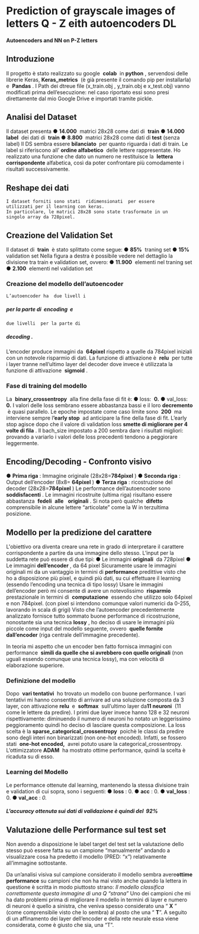 # Prediction of grayscale images of letters Q - Z eith autoencoders DL

#### Autoencoders and NN on P-Z letters

## Introduzione

Il progetto è stato realizzato su google ​ **colab** ​ in ​ **python** ​, servendosi delle librerie Keras,
**Keras_metrics** ​ (è già presente il comando pip per installarla) e ​ **Pandas** ​.
I Path dei dtreue file (x_train.obj , y_train.obj e x_test.obj) vanno modificati prima
dell’esecuzione: nel caso riportato essi sono presi direttamente dal mio Google Drive e
importati tramite pickle.

## Analisi del Dataset

Il dataset presenta
● **14.000** ​ matrici 28x28 come dati di ​ **train**
● **14.000** ​ ​ **label** ​ dei dati di ​ **train**
● **8.800** ​ matrici 28x28 come dati di ​ **test** ​(senza label)
Il DS sembra essere ​ **bilanciato** ​ per quanto riguarda i dati di train.
Le label si riferiscono all’​ **ordine
alfabetico** ​ delle lettere
rappresentate. Ho realizzato una
funzione che dato un numero ne
restituisce la ​ **lettera
corrispondente** ​alfabetica, così da
poter confrontare più comodamente
i risultati successivamente.

## Reshape dei dati

```
I dataset forniti sono stati ​ ridimensionati ​ per essere
utilizzati per il learning con keras.
In particolare, le matrici 28x28 sono state trasformate in un
singolo array da 728pixel.
```

## Creazione del Validation Set

Il dataset di ​ **train** ​ è stato splittato come segue:
● **85%** ​ traning set
● **15%** ​ validation set
Nella figura a destra è possibile vedere nel dettaglio la
divisione tra train e validation set, ovvero:
● **11.900** ​ elementi nel traning set
● **2.100** ​ elementi nel validation set

### Creazione del modello dell’autoencoder

```
L’autoencoder ha ​ due livell ​i
```
##### per la parte di ​ encoding ​ e

```
due livelli ​ per la parte di
```
##### decoding ​.

L’encoder produce
immagini da ​ **64pixel**
rispetto a quelle da 784pixel
iniziali con un notevole risparmio di dati.
La funzione di attivazione è ​ **relu** ​ per tutte i layer tranne nell’ultimo layer del decoder dove
invece è utilizzata la funzione di attivazione ​ **sigmoid** ​.


### Fase di training del modello

La ​ **binary_crossentropy** ​ alla fine della fase di fit è:
● loss: ​ **0.**
● val_loss: ​ **0.**
I valori delle loss sembrano essere abbastanza bassi e il loro ​ **decremento** ​ è quasi parallelo.
Le epoche impostate come caso limite sono ​ **200** ​ ma interviene sempre l​ **’early stop** ​ ad
anticipare la fine della fase di fit. L’early stop agisce dopo che il valore di validation loss
**smette di migliorare per 4 volte di fila** ​.
Il bach_size impostato a 200 sembra dare i risultati migliori: provando a variarlo i valori delle
loss precedenti tendono a peggiorare leggermente.


## Encoding/Decoding - Confronto visivo

● **Prima riga** ​: Immagine originale (28x28=​ **784pixel** ​)
● **Seconda riga** ​: Output dell’encoder (8x8=​ **64pixel** ​)
● **Terza riga** ​: ricostruzione del decoder (28x28=​ **784pixel** ​)
Le performance dell’autoencoder sono ​ **soddisfacenti** ​. Le immagini ricostruite (ultima riga)
risultano essere abbastanza ​ **fedeli** ​ ​ **alle** ​ ​ **originali** ​.
Si nota però qualche ​ **difetto** ​comprensibile in alcune lettere “articolate” come la W in
terzultima posizione.

## Modello per la predizione del carattere

L'obiettivo ora diventa creare una rete in grado di interpretare il carattere corrispondente a
partire da una immagine dello stesso.
L’input per la suddetta rete può essere di due tipi:
● Le immagini ​ **originali** ​ da 728pixel
● Le immagini ​ **dell’encoder** ​, da 64 pixel
Sicuramente usare le immagini originali mi da un vantaggio in termini di ​ **performance**
predittive visto che ho a disposizione più pixel, e quindi più dati, su cui effettuare il learning
(essendo l’encoding una tecnica di tipo lossy)
Usare le immagini dell’encoder però mi consente di avere un notevolissimo ​ **risparmio**
prestazionale in termini di ​ **computazione** ​ essendo che utilizzo solo 64pixel e non 784pixel.
(con pixel si intendono comunque valori numerici da 0-255, lavorando in scala di grigi)
Visto che l’autoencoder precedentemente analizzato fornisce tutto sommato buone
performance di ricostruzione, nonostante sia una tecnica ​ **lossy** ​, ho deciso di usare le
immagini più piccole come input del modello seguente, ovvero ​ **quelle fornite dall’encoder**
(riga centrale dell’immagine precedente).


In teoria mi aspetto che un encoder ben fatto fornisca immagini con performance ​ **simili da
quelle che si avrebbero con quelle originali** ​(non uguali essendo comunque una tecnica
lossy), ma con velocità di elaborazione superiore.

### Definizione del modello

Dopo ​ **vari tentativi** ​ ho trovato un modello con buone performance.
I vari tentativi mi hanno consentito di arrivare ad una soluzione composta da 3 layer, con
attivazione ​ **relu** ​ e ​ **softmax** ​ sull’ultimo layer da ​ **11 neuroni** ​ (11 come le lettere da predire).
I primi due layer invece hanno 128 e 32 neuroni rispettivamente: diminuendo il numero di
neuroni ho notato un leggerissimo peggioramento quindi ho deciso di lasciare questa
composizione.
La loss scelta è la ​ **sparse_categorical_crossentropy** ​ poichè le classi da predire sono degli
interi non binarizzati (non one-hot encoded).
Infatti, se fossero stati ​ **one-hot encoded,** ​ avrei potuto usare la categorical_crossentropy.
L’ottimizzatore ​ **ADAM** ​ ha mostrato ottime performance, quindi la scelta è ricaduta su di esso.


### Learning del Modello

Le performance ottenute dal learning, mantenendo la stessa divisione train e validation di cui
sopra, sono i seguenti:
● **loss** ​: 0.
● **acc** ​: 0.
● **val_loss** ​: 0.
● **val_acc** ​: ​ _0._

##### L’accuracy ottenuta sui dati di validazione è quindi del ​ 92%

## Valutazione delle Performance sul test set

Non avendo a disposizione le label target del test set la valutazione dello stesso può essere
fatta su un campione “manualmente” andando a visualizzare cosa ha predetto il modello
(PRED: “x”) relativamente all’immagine sottostante.


Da un’analisi visiva sul campione considerato il modello sembra avere ​ **ottime performance**
su campioni che non ha mai visto anche quando la lettera in questione è scritta in modo
piuttosto strano:
_Il modello classifica correttamente questa immagine di una Q “strana”_
Uno dei campioni che mi ha dato problemi prima di migliorare il modello in termini
di layer e numero di neuroni è quello a sinistra, che veniva spesso considerato
una “​ **X** ​” (come comprensibile visto che lo sembra) al posto che una “​ **T** ​”.
A seguito di un affinamento dei layer dell’encoder e della rete neurale essa viene
considerata, come è giusto che sia, una “T”.


